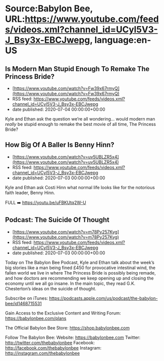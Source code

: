 # Source:Babylon Bee, URL:https://www.youtube.com/feeds/videos.xml?channel_id=UCyl5V3-J_Bsy3x-EBCJwepg, language:en-US

## Is Modern Man Stupid Enough To Remake The Princess Bride?
 - [https://www.youtube.com/watch?v=Fw39x67rmyQ](https://www.youtube.com/watch?v=Fw39x67rmyQ)
 - RSS feed: https://www.youtube.com/feeds/videos.xml?channel_id=UCyl5V3-J_Bsy3x-EBCJwepg
 - date published: 2020-07-04 00:00:00+00:00

Kyle and Ethan ask the question we’re all wondering... would modern man *really* be stupid enough to remake the best movie of all time, The Princess Bride?

## How Big Of A Baller Is Benny Hinn?
 - [https://www.youtube.com/watch?v=uv5UBLZR5x4](https://www.youtube.com/watch?v=uv5UBLZR5x4)
 - RSS feed: https://www.youtube.com/feeds/videos.xml?channel_id=UCyl5V3-J_Bsy3x-EBCJwepg
 - date published: 2020-07-03 00:00:00+00:00

Kyle and Ethan ask Costi Hinn what normal life looks like for the notorious faith leader, Benny Hinn.

FULL ➡️ https://youtu.be/uFBKUtq2W-U

## Podcast: The Suicide Of Thought
 - [https://www.youtube.com/watch?v=m78Py257Kvg](https://www.youtube.com/watch?v=m78Py257Kvg)
 - RSS feed: https://www.youtube.com/feeds/videos.xml?channel_id=UCyl5V3-J_Bsy3x-EBCJwepg
 - date published: 2020-07-03 00:00:00+00:00

Today on The Babylon Bee Podcast, Kyle and Ethan talk about the week’s big stories like a man being fined £450 for provocative intestinal wind, the fallen world we live in where The Princess Bride is possibly being remade, and how doctors are recommending we keep opening up and closing the economy until we all go insane. In the main topic, they read G.K. Chesterton’s ideas on the suicide of thought.

Subscribe on iTunes: https://podcasts.apple.com/us/podcast/the-babylon-bee/id1468715531

Gain Access to the Exclusive Content and Writing Forum: https://babylonbee.com/plans

The Official Babylon Bee Store: https://shop.babylonbee.com

Follow The Babylon Bee:
Website: https://babylonbee.com
Twitter: http://twitter.com/thebabylonbee
Facebook: http://facebook.com/thebabylonbee
Instagram: http://instagram.com/thebabylonbee

